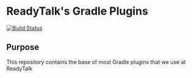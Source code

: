 ReadyTalk's Gradle Plugins
==============

[![Build Status](https://drone.io/github.com/ReadyTalk/gradle-plugins/status.png)](https://drone.io/github.com/ReadyTalk/gradle-plugins/latest)

Purpose
-------

This repository contains the base of most Gradle plugins that we use at ReadyTalk